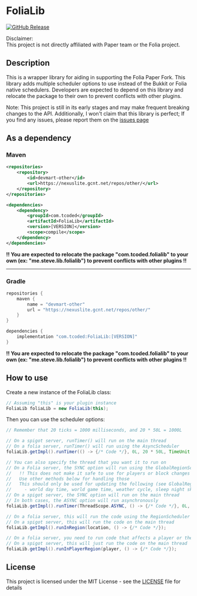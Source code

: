 # FoliaLib
[![GitHub Release](https://img.shields.io/github/release/technicallycoded/FoliaLib.svg?style=flat)]()

Disclaimer:  
This project is not directly affiliated with Paper team or the Folia project.

## Description
This is a wrapper library for aiding in supporting the Folia Paper Fork. This library adds multiple scheduler options to use instead of the Bukkit or Folia native schedulers. Developers are expected to depend on this library and relocate the package to their own to prevent conflicts with other plugins.

Note: This project is still in its early stages and may make frequent breaking changes to the API. Additionally, I won't claim that this library is perfect; If you find any issues, please report them on the [issues page](https://github.com/TechnicallyCoded/FoliaLib/issues)

## As a dependency
### Maven
```xml
<repositories>
    <repository>
        <id>devmart-other</id>
        <url>https://nexuslite.gcnt.net/repos/other/</url>
    </repository>
</repositories>

<dependencies>
    <dependency>
        <groupId>com.tcoded</groupId>
        <artifactId>FoliaLib</artifactId>
        <version>[VERSION]</version>
        <scope>compile</scope>
    </dependency>
</dependencies>
```
**!! You are expected to relocate the package "com.tcoded.folialib" to your own (ex: "me.steve.lib.folialib") to prevent conflicts with other plugins !!**

***

### Gradle
```groovy
repositories {
    maven {
        name = "devmart-other"
        url = "https://nexuslite.gcnt.net/repos/other/"
    }
}

dependencies {
    implementation "com.tcoded:FoliaLib:[VERSION]"
}
```
**!! You are expected to relocate the package "com.tcoded.folialib" to your own (ex: "me.steve.lib.folialib") to prevent conflicts with other plugins !!**

## How to use
Create a new instance of the FoliaLib class:
```java
// Assuming "this" is your plugin instance
FoliaLib foliaLib = new FoliaLib(this);
```
Then you can use the scheduler options:
```java
// Remember that 20 ticks = 1000 milliseconds, and 20 * 50L = 1000L

// On a spigot server, runTimer() will run on the main thread
// On a folia server, runTimer() will run using the AsyncScheduler
foliaLib.getImpl().runTimer(() -> {/* Code */}, 0L, 20 * 50L, TimeUnit.MILLISECONDS);

// You can also specify the thread that you want it to run on
// On a Folia server, the SYNC option will run using the GlobalRegionScheduler 
//   !! This does not make it safe to use for players or block changes !!
//   Use other methods below for handling those
//   This should only be used for updating the following (see GlobalRegionScheduler.java for more info)
//     - world day time, world game time, weather cycle, sleep night skipping, executing commands for console, and other misc
// On a spigot server, the SYNC option will run on the main thread
// In both cases, the ASYNC option will run asynchronously
foliaLib.getImpl().runTimer(ThreadScope.ASYNC, () -> {/* Code */}, 0L, 20 * 50L, TimeUnit.MILLISECONDS);

// On a folia server, this will run the code using the RegionScheduler that is appropriate for the location
// On a spigot server, this will run the code on the main thread
foliaLib.getImpl().runInRegion(location, () -> {/* Code */});

// On a folia server, you need to run code that affects a player or the world in a region.
// On a spigot server, this will just run the code on the main thread
foliaLib.getImpl().runInPlayerRegion(player, () -> {/* Code */});
```

## License
This project is licensed under the MIT License - see the [LICENSE](LICENSE) file for details